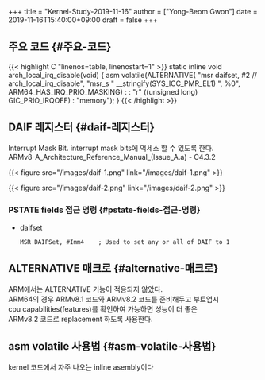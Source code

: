 +++
title = "Kernel-Study-2019-11-16"
author = ["Yong-Beom Gwon"]
date = 2019-11-16T15:40:00+09:00
draft = false
+++

## 주요 코드 {#주요-코드}

{{< highlight C "linenos=table, linenostart=1" >}}
static inline void arch_local_irq_disable(void)
{
      asm volatile(ALTERNATIVE(
	      "msr	daifset, #2		// arch_local_irq_disable",
	      "msr_s  " __stringify(SYS_ICC_PMR_EL1) ", %0",
	      ARM64_HAS_IRQ_PRIO_MASKING)
	      :
	      : "r" ((unsigned long) GIC_PRIO_IRQOFF)
	      : "memory");
}
{{< /highlight >}}


## DAIF 레지스터 {#daif-레지스터}

Interrupt Mask Bit. interrupt mask bits에 억세스 할 수 있도록 한다.  
ARMv8-A\_Architecture\_Reference\_Manual\_(Issue\_A.a) - C4.3.2  

{{< figure src="/images/daif-1.png" link="/images/daif-1.png" >}}  

{{< figure src="/images/daif-2.png" link="/images/daif-2.png" >}}  


### PSTATE fields 접근 명령 {#pstate-fields-접근-명령}

-   daifset  
    
    ```text
    MSR DAIFSet, #Imm4    ; Used to set any or all of DAIF to 1
    ```


## ALTERNATIVE 매크로 {#alternative-매크로}

ARM에서는 ALTERNATIVE 기능이 적용되지 않았다.  
ARM64의 경우 ARMv8.1 코드와 ARMv8.2 코드를 준비해두고 부트업시  
cpu capabilities(features)를 확인하여 가능하면 성능이 더 좋은  
ARMv8.2 코드로 replacement 하도록 사용한다.  


## asm volatile 사용법 {#asm-volatile-사용법}

kernel 코드에서 자주 나오는 inline asembly이다
